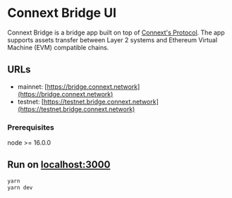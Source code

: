 # Connext Bridge UI
Connext Bridge is a bridge app built on top of [Connext's Protocol](https://github.com/connext/monorepo).
The app supports assets transfer between Layer 2 systems and Ethereum Virtual Machine (EVM) compatible chains.

## URLs
- mainnet: [https://bridge.connext.network](https://bridge.connext.network)
- testnet: [https://testnet.bridge.connext.network](https://testnet.bridge.connext.network)

### Prerequisites
node >= 16.0.0

## Run on [localhost:3000](http://localhost:3000)
```bash
yarn
yarn dev
```